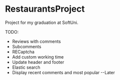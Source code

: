 # RestaurantsProject
Project for my graduation at SoftUni.


TODO:
* Reviews with comments
* Subcomments
* RECaptcha
* Add custom working time
* Update header and footer
* Elastic search
* Display recent comments and most popular --Later